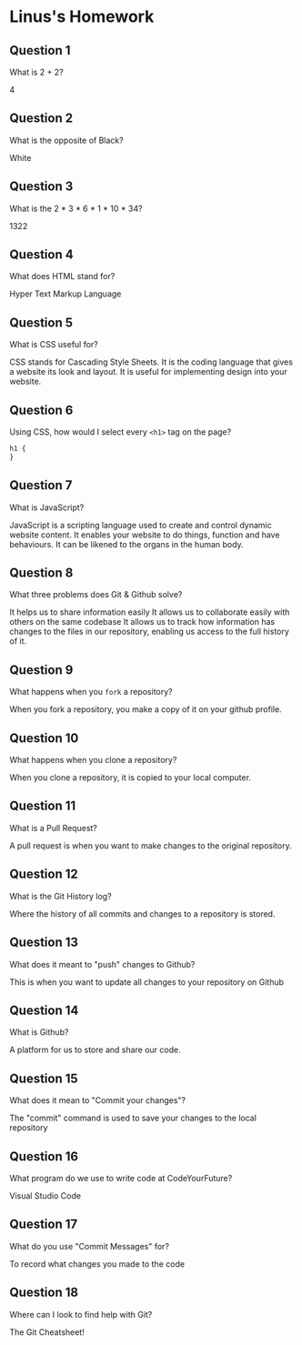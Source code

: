 # Linus's Homework

## Question 1

What is 2 + 2?

4

## Question 2

What is the opposite of Black?

White

## Question 3

What is the 2 * 3 * 6 * 1 * 10 * 34?

1322

## Question 4

What does HTML stand for?

Hyper Text Markup Language

## Question 5

What is CSS useful for?

CSS stands for Cascading Style Sheets. It is the coding language that gives a website its look and layout. It is useful for implementing design into your website.

## Question 6

Using CSS, how would I select every `<h1>` tag on the page?

```css
h1 {
}
```

## Question 7

What is JavaScript?

JavaScript is a scripting language used to create and control dynamic website content. It enables your website to do things, function and have behaviours. It can be likened to the organs in the human body.

## Question 8

What three problems does Git & Github solve?

It helps us to share information easily
It allows us to collaborate easily with others on the same codebase
It allows us to track how information has changes to the files in our repository, enabling us access to the full history of it.

## Question 9

What happens when you `fork` a repository?

When you fork a repository, you make a copy of it on your github profile.

## Question 10

What happens when you clone a repository?

When you clone a repository, it is copied to your local computer.

## Question 11

What is a Pull Request?

A pull request is when you want to make changes to the original repository.

## Question 12

What is the Git History log?

Where the history of all commits and changes to a repository is stored.

## Question 13

What does it meant to "push" changes to Github?

This is when you want to update all changes to your repository on Github

## Question 14

What is Github?

A platform for us to store and share our code.

## Question 15

What does it mean to "Commit your changes"?

The "commit" command is used to save your changes to the local repository

## Question 16

What program do we use to write code at CodeYourFuture?

Visual Studio Code

## Question 17

What do you use "Commit Messages" for?

To record what changes you made to the code

## Question 18

Where can I look to find help with Git?

The Git Cheatsheet!
